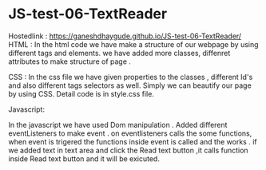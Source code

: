 # JS-test-06-TextReader
Hostedlink :
 https://ganeshdhaygude.github.io/JS-test-06-TextReader/
 HTML :
 In the html code we have make a structure of our webpage by using different tags and 
 elements.
 we have added more classes, diffenret attributes to make structure  of page .

 CSS :
 In the css file we have given properties to the classes , different Id's and also 
 different tags selectors as well.
 Simply we can beautify our page by using CSS.
 Detail code is in style.css file.

 Javascript:

In the javascript we have used Dom manipulation .
Added different eventListeners to make event .
on eventlisteners calls the some functions,
when event is trigered the functions inside event is called and the works .
if we added text in text area  and click the Read text button ,it calls function inside Read text button 
and it will be exicuted.
